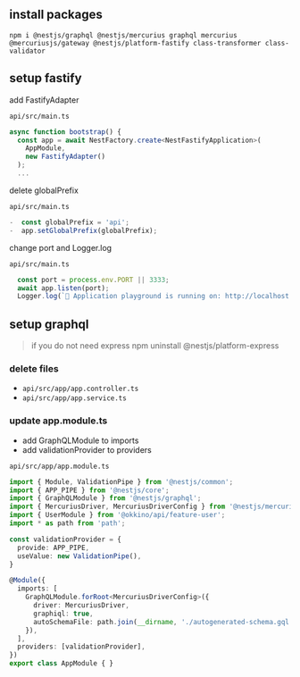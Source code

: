 ## install packages

```shell
npm i @nestjs/graphql @nestjs/mercurius graphql mercurius @mercuriusjs/gateway @nestjs/platform-fastify class-transformer class-validator
```

## setup fastify

add FastifyAdapter

 `api/src/main.ts`

```ts
async function bootstrap() {
  const app = await NestFactory.create<NestFastifyApplication>(
    AppModule,
    new FastifyAdapter()
  );
  ...
```

delete globalPrefix

 `api/src/main.ts`

```ts
-  const globalPrefix = 'api';
-  app.setGlobalPrefix(globalPrefix);
```

change port and Logger.log  

 `api/src/main.ts`

```ts
  const port = process.env.PORT || 3333;
  await app.listen(port);
  Logger.log(`🚀 Application playground is running on: http://localhost:${port}/graphiql`);
```

## setup graphql

> if you do not need express 
> npm uninstall @nestjs/platform-express

### delete files  

* `api/src/app/app.controller.ts`
* `api/src/app/app.service.ts`

### update app.module.ts

* add GraphQLModule to imports
* add validationProvider to providers

 `api/src/app/app.module.ts`

```ts
import { Module, ValidationPipe } from '@nestjs/common';
import { APP_PIPE } from '@nestjs/core';
import { GraphQLModule } from '@nestjs/graphql';
import { MercuriusDriver, MercuriusDriverConfig } from '@nestjs/mercurius';
import { UserModule } from '@okkino/api/feature-user';
import * as path from 'path';

const validationProvider = {
  provide: APP_PIPE,
  useValue: new ValidationPipe(),
}

@Module({
  imports: [
    GraphQLModule.forRoot<MercuriusDriverConfig>({
      driver: MercuriusDriver,
      graphiql: true,
      autoSchemaFile: path.join(__dirname, './autogenerated-schema.gql'),
    }),
  ],
  providers: [validationProvider],
})
export class AppModule { }
```
